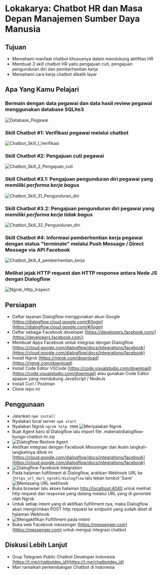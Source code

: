 # Lokakarya: Chatbot HR dan Masa Depan Manajemen Sumber Daya Manusia

## Tujuan

- Memahami manfaat chatbot khususnya dalam mendukung aktifitas HR
- Membuat 3 skill chatbot HR yaitu pengajuan cuti, pengajuan pengunduran diri dan pemberhentian kerja
- Memahami cara kerja chatbot dibalik layar

## Apa Yang Kamu Pelajari

### Bermain dengan data pegawai dan data hasil review pegawai menggunakan database SQLite3

![Database_Pegawai](.material/screenshot/database-employee.gif)

### Skill Chatbot #1: Verifikasi pegawai melalui chatbot

![Chatbot_Skill_1_Verifikasi](.material/screenshot/chatbot-verifikasi-pegawai.gif)

### Skill Chatbot #2: Pengajuan cuti pegawai

![Chatbot_Skill_2_Pengajuan_cuti](.material/screenshot/chatbot-pengajuan-cuti.gif)

### Skill Chatbot #3.1: Pengajuan pengunduran diri pegawai yang memiliki *performa kerja bagus*

![Chatbot_Skill_31_Pengunduran_diri](.material/screenshot/chatbot-pengunduran-diri-1.gif)

### Skill Chatbot #3.2: Pengajuan pengunduran diri pegawai yang memiliki *performa kerja tidak bagus*

![Chatbot_Skill_32_Pengunduran_diri](.material/screenshot/chatbot-pengunduran-diri-2.gif)

### Skill Chatbot #4: Informasi pemberhentian kerja pegawai dengan status "terminate" melalui Push Message / Direct Message via API Facebook

![Chatbot_Skill_4_pemberhentian_kerja](.material/screenshot/chatbot-pengunduran-diri-1.gif)

### Melihat jejak HTTP request dan HTTP response antara Node JS dengan Dialogflow

![Ngrok_Http_Inspect](.material/screenshot/ngrok-inspect.gif)

## Persiapan

- Daftar layanan Dialogflow menggunakan akun Google [https://dialogflow.cloud.google.com/#/login](https://dialogflow.cloud.google.com/#/login)
- Daftar sebagai Facebook developer [https://developers.facebook.com/](https://developers.facebook.com/)
- Membuat Apps Facebook untuk integrasi dengan Dialogflow [https://cloud.google.com/dialogflow/docs/integrations/facebook](https://cloud.google.com/dialogflow/docs/integrations/facebook)
- Install Ngrok [https://ngrok.com/download](https://ngrok.com/download)
- Install Code Editor VSCode [https://code.visualstudio.com/download](https://code.visualstudio.com/download) atau gunakan Code Editor apapun yang mendukung JavaScript / NodeJs
- Install Curl / Postman
- Clone repo ini

## Penggunaan

- Jalankan `npm install`
- Nyalakan local server `npm start`
- Nyalakan Ngrok `ngrok http 3000` ![Menyalakan Ngrok](.material/screenshot/ngrok_start.png)
- Buat Agent baru di Dialogflow lalu import file .material/dialogflow-bunga-chatbot-hr.zip 
- ![Dialogflow Restore Agent](.material/screenshot/dialogflow-restore-agent.png)
- Aktifkan integrasi dengan Facebook Messenger dan ikutin langkah-langkahnya dilink ini [https://cloud.google.com/dialogflow/docs/integrations/facebook](https://cloud.google.com/dialogflow/docs/integrations/facebook)
- ![Dialogflow Facebook Integration](.material/screenshot/dialogflow-integration-facebook.png)
- Pada halaman fulfillment di Dialogflow, arahkan Webhook URL ke `{https_url_dari_ngrok}/dialogflow` lalu tekan tombol 'Save' ![Memasang URL webhook](.material/screenshot/fulfillment_webhook_url.png)
- Buka browser lalu akses halaman [http://localhost:4040](http://localhost:4040) untuk melihat http request dan response yang datang melalui URL yang di *generate* oleh Ngrok
- Untuk setiap intent yang di aktifkan fulfillment nya, maka Dialogflow akan mengirimkan POST http request ke endpoint yang sudah diset di halaman Webhook
- ![Mengaktfikan Fulfillment pada intent](.material/screenshot/fulfillment_enable.png)
- Buka web Facebook messenger [https://messenger.com](https://messenger.com) untuk menguji integrasi chatbot

## Diskusi Lebih Lanjut

- Grup Telegram Public Chatbot Developer Indonesia [https://t.me/chatbotdev_id](https://t.me/chatbotdev_id)
- Mari ramaikan perkembangan Chatbot di Indonesia
